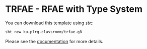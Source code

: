 # TRFAE - RFAE with Type System

You can download this template using [`sbt`](https://www.scala-sbt.org/):
```bash
sbt new ku-plrg-classroom/trfae.g8
```

Please see the [documentation](https://github.com/ku-plrg-classroom/docs/tree/main/cose212/trfae) for more details.
